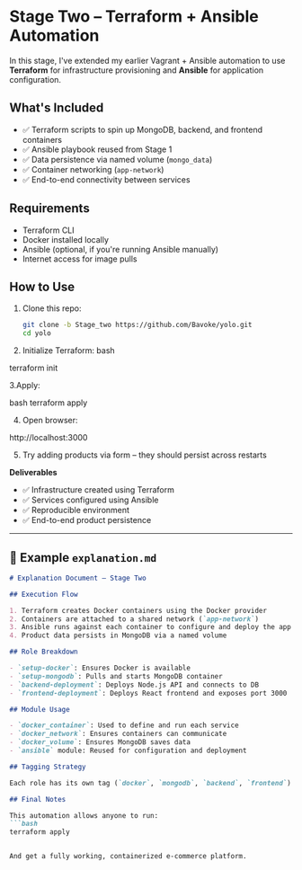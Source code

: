 # Stage Two – Terraform + Ansible Automation

In this stage, I've extended my earlier Vagrant + Ansible automation to use **Terraform** for infrastructure provisioning and **Ansible** for application configuration.

## What's Included

- ✅ Terraform scripts to spin up MongoDB, backend, and frontend containers
- ✅ Ansible playbook reused from Stage 1
- ✅ Data persistence via named volume (`mongo_data`)
- ✅ Container networking (`app-network`)
- ✅ End-to-end connectivity between services

## Requirements

- Terraform CLI
- Docker installed locally
- Ansible (optional, if you're running Ansible manually)
- Internet access for image pulls

## How to Use

1. Clone this repo:
   ```bash
   git clone -b Stage_two https://github.com/Bavoke/yolo.git 
   cd yolo


1. Initialize Terraform:
bash

 terraform init
 
 
 3.Apply:

 bash 
 terraform apply


4. Open browser:

 http://localhost:3000



5.  Try adding products via form – they should persist across restarts


**Deliverables**
- ✅ Infrastructure created using Terraform
- ✅ Services configured using Ansible
- ✅ Reproducible environment
- ✅ End-to-end product persistence



---

## 📝 Example `explanation.md`

```markdown
# Explanation Document – Stage Two

## Execution Flow

1. Terraform creates Docker containers using the Docker provider
2. Containers are attached to a shared network (`app-network`)
3. Ansible runs against each container to configure and deploy the app
4. Product data persists in MongoDB via a named volume

## Role Breakdown

- `setup-docker`: Ensures Docker is available
- `setup-mongodb`: Pulls and starts MongoDB container
- `backend-deployment`: Deploys Node.js API and connects to DB
- `frontend-deployment`: Deploys React frontend and exposes port 3000

## Module Usage

- `docker_container`: Used to define and run each service
- `docker_network`: Ensures containers can communicate
- `docker_volume`: Ensures MongoDB saves data
- `ansible` module: Reused for configuration and deployment

## Tagging Strategy

Each role has its own tag (`docker`, `mongodb`, `backend`, `frontend`) allowing selective execution.

## Final Notes

This automation allows anyone to run:
```bash
terraform apply


And get a fully working, containerized e-commerce platform.